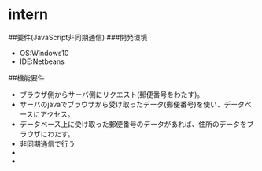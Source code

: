 # intern

##要件(JavaScript非同期通信)
###開発環境
- OS:Windows10
- IDE:Netbeans 

##機能要件
- ブラウザ側からサーバ側にリクエスト(郵便番号をわたす)。
- サーバのjavaでブラウザから受け取ったデータ(郵便番号)を使い、データベースにアクセス。
- データベース上に受け取った郵便番号のデータがあれば、住所のデータをブラウザにわたす。
- 非同期通信で行う
-
-
